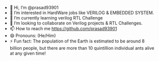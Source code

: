 - 👋 Hi, I’m @prasad93901
- 👀 I’m interested in HardWare jobs like VERILOG & EMBEDDED SYSTEM.
- 🌱 I’m currently learning verilog RTL Challenge
- 💞️ I’m looking to collaborate on Verilog projects & RTL Challenges.
- 📫 How to reach me https://github.com/prasad93901
- 😄 Pronouns: (He/Him)
- ⚡ Fun fact: The population of the Earth is estimated to be around 8 billion people, but there are more than 10 quintillion individual ants alive at any given time!

<!---
prasad93901/prasad93901 is a ✨ special ✨ repository because its `README.md` (this file) appears on your GitHub profile.
You can click the Preview link to take a look at your changes.
--->
